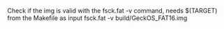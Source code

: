 Check if the img is valid with the fsck.fat -v command, needs $(TARGET) from the Makefile as input
    fsck.fat -v build/GeckOS_FAT16.img




